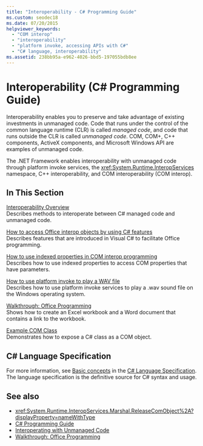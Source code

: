 ```yaml
---
title: "Interoperability - C# Programming Guide"
ms.custom: seodec18
ms.date: 07/20/2015
helpviewer_keywords: 
  - "COM interop"
  - "interoperability"
  - "platform invoke, accessing APIs with C#"
  - "C# language, interoperability"
ms.assetid: 238bb95a-e962-4026-bbd5-197055bdb8ee
---
```

# Interoperability (C# Programming Guide)
Interoperability enables you to preserve and take advantage of existing investments in unmanaged code. Code that runs under the control of the common language runtime (CLR) is called *managed code*, and code that runs outside the CLR is called *unmanaged code*. COM, COM+, C++ components, ActiveX components, and Microsoft Windows API are examples of unmanaged code.  
  
 The .NET Framework enables interoperability with unmanaged code through platform invoke services, the <xref:System.Runtime.InteropServices> namespace, C++ interoperability, and COM interoperability (COM interop).  
  
## In This Section  
 [Interoperability Overview](./interoperability-overview.md)  
 Describes methods to interoperate between C# managed code and unmanaged code.  
  
 [How to access Office interop objects by using C# features](./how-to-access-office-onterop-objects.md)  
 Describes features that are introduced in Visual C# to facilitate Office programming.  
  
 [How to use indexed properties in COM interop programming](./how-to-use-indexed-properties-in-com-interop-rogramming.md)  
 Describes how to use indexed properties to access COM properties that have parameters.  
  
 [How to use platform invoke to play a WAV file](./how-to-use-platform-invoke-to-play-a-wave-file.md)  
 Describes how to use platform invoke services to play a .wav sound file on the Windows operating system.  
  
 [Walkthrough: Office Programming](./walkthrough-office-programming.md)  
 Shows how to create an Excel workbook and a Word document that contains a link to the workbook.  
  
 [Example COM Class](./example-com-class.md)  
 Demonstrates how to expose a C# class as a COM object.  
  
## C# Language Specification  

For more information, see [Basic concepts](~/_csharplang/spec/unsafe-code.md) in the [C# Language Specification](/dotnet/csharp/language-reference/language-specification/introduction). The language specification is the definitive source for C# syntax and usage.
  
## See also

- <xref:System.Runtime.InteropServices.Marshal.ReleaseComObject%2A?displayProperty=nameWithType>
- [C# Programming Guide](../index.md)
- [Interoperating with Unmanaged Code](../../../framework/interop/index.md)
- [Walkthrough: Office Programming](./walkthrough-office-programming.md)

